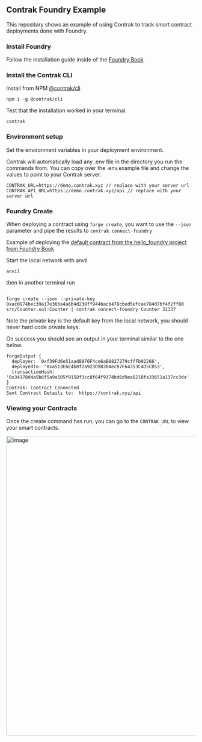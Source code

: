 ## Contrak Foundry Example

This repository shows an example of using Contrak to track smart contract deployments done with Foundry.

### Install Foundry

Follow the installation guide inside of the [Foundry Book
](https://book.getfoundry.sh/getting-started/installation)

### Install the Contrak CLI

Install from NPM [@contrak/cli](https://www.npmjs.com/package/@contrak/cli)

```
npm i -g @contrak/cli
```

Test that the installation worked in your terminal.

```
contrak
```

### Environment setup

Set the environment variables in your deployment environment.

Contrak will automatically load any .env file in the directory you run the commands from. You can copy over the .env.example file and change the values to point to your Contrak server.

```
CONTRAK_URL=https://demo.contrak.xyz // replace with your server url
CONTRAK_API_URL=https://demo.contrak.xyz/api // replace with your server url
```

### Foundry Create

When deploying a contract using `forge create`, you want to use the `--json` parameter and pipe the results to `contrak connect-foundry`

Example of deploying the [default contract from the hello_foundry project from Foundry Book](https://book.getfoundry.sh/getting-started/first-steps)

Start the local network with anvil

```
anvil
```

then in another terminal run

```

forge create --json --private-key 0xac0974bec39a17e36ba4a6b4d238ff944bacb478cbed5efcae784d7bf4f2ff80 src/Counter.sol:Counter | contrak connect-foundry Counter 31337
```

Note the private key is the default key from the local network, you should never hard code private keys.

On success you should see an output in your terminal similar to the one below.

```
forgeOutput {
  deployer: '0xf39Fd6e51aad88F6F4ce6aB8827279cffFb92266',
  deployedTo: '0xa513E6E4b8f2a923D98304ec87F64353C4D5C853',
  transactionHash: '0x34178d4a5b6f5a9a505f9158f3cc8f64f9374bd6d9ea0218fa33651a137cc3da'
}
Contrak: Contract Connected
Sent Contract Details to:  https://contrak.xyz/api
```

### Viewing your Contracts

Once the create command has run, you can go to the `CONTRAK_URL` to view your smart contracts.

<img width="795" alt="image" src="https://github.com/NikitaVr/contrak-foundry-example/assets/10101970/994cb338-23c2-49bf-aea1-63c0f9c6f2d2">
